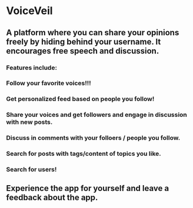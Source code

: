 # VoiceVeil
## A platform where you can share your opinions freely by hiding behind your username. It encourages free speech and discussion.
### Features include:
### Follow your favorite voices!!!
### Get personalized feed based on people you follow!
### Share your voices and get followers and engage in discussion with new posts.
### Discuss in comments with your folloers / people you follow.
### Search for posts with tags/content of topics you like.
### Search for users!

## Experience the app for yourself and leave a feedback about the app.
